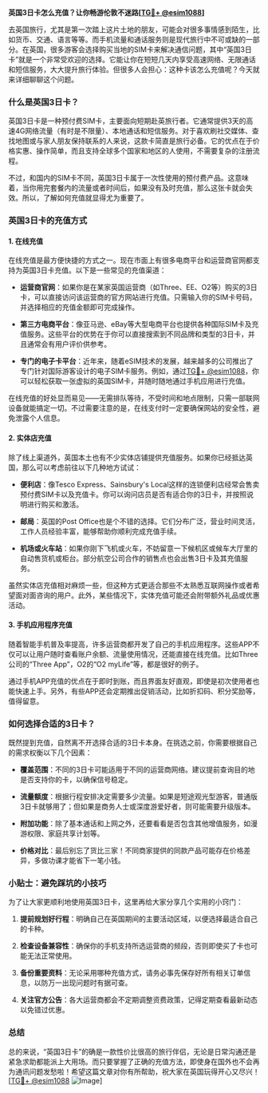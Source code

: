 **英国3日卡怎么充值？让你畅游伦敦不迷路[[TG💪+ @esim1088](https://t.me/s/esim1088)]**

去英国旅行，尤其是第一次踏上这片土地的朋友，可能会对很多事情感到陌生，比如货币、交通、语言等等。而手机流量和通话服务则是现代旅行中不可或缺的一部分。在英国，很多游客会选择购买当地的SIM卡来解决通信问题，其中“英国3日卡”就是一个非常受欢迎的选择。它能让你在短短几天内享受高速网络、无限通话和短信服务，大大提升旅行体验。但很多人会担心：这种卡该怎么充值呢？今天就来详细聊聊这个问题。

### 什么是英国3日卡？

英国3日卡是一种预付费SIM卡，主要面向短期赴英旅行者。它通常提供3天的高速4G网络流量（有时是不限量）、本地通话和短信服务。对于喜欢刷社交媒体、查找地图或与家人朋友保持联系的人来说，这款卡简直是旅行必备。它的优点在于价格实惠、操作简单，而且支持全球多个国家和地区的人使用，不需要复杂的注册流程。

不过，和国内的SIM卡不同，英国3日卡属于一次性使用的预付费产品。这意味着，当你用完套餐内的流量或者时间后，如果没有及时充值，那么这张卡就会失效。所以，了解如何充值就显得尤为重要了。

### 英国3日卡的充值方式

#### 1. 在线充值

在线充值是最方便快捷的方式之一。现在市面上有很多电商平台和运营商官网都支持为英国3日卡充值。以下是一些常见的充值渠道：

- **运营商官网**：如果你是在某家英国运营商（如Three、EE、O2等）购买的3日卡，可以直接访问该运营商的官方网站进行充值。只需输入你的SIM卡号码，并选择相应的充值金额即可完成操作。
  
- **第三方电商平台**：像亚马逊、eBay等大型电商平台也提供各种国际SIM卡及充值服务。这些平台的优势在于你可以直接搜索到不同品牌和类型的3日卡，并且通常会有用户评价供参考。

- **专门的电子卡平台**：近年来，随着eSIM技术的发展，越来越多的公司推出了专门针对国际游客设计的电子SIM卡服务。例如，通过[TG💪+ @esim1088](https://t.me/s/esim1088)，你可以轻松获取一张虚拟的英国SIM卡，并随时随地通过手机应用进行充值。

在线充值的好处显而易见——无需排队等待，不受时间和地点限制，只需一部联网设备就能搞定一切。不过需要注意的是，在线支付时一定要确保网站的安全性，避免泄露个人信息。

#### 2. 实体店充值

除了线上渠道外，英国本土也有不少实体店铺提供充值服务。如果你已经抵达英国，那么可以考虑前往以下几种地方试试：

- **便利店**：像Tesco Express、Sainsbury's Local这样的连锁便利店经常会售卖预付费SIM卡以及充值卡。你可以询问店员是否有适合你的3日卡，并按照说明进行购买和激活。

- **邮局**：英国的Post Office也是个不错的选择。它们分布广泛，营业时间灵活，工作人员经验丰富，能够帮助你顺利完成充值手续。

- **机场或火车站**：如果你刚下飞机或火车，不妨留意一下候机区或候车大厅里的自动售货机或柜台。部分航空公司合作的销售点也会出售3日卡及其充值服务。

虽然实体店充值相对麻烦一些，但这种方式更适合那些不太熟悉互联网操作或者希望面对面咨询的用户。此外，某些情况下，实体充值可能还会附带额外礼品或优惠活动。

#### 3. 手机应用程序充值

随着智能手机普及率提高，许多运营商都开发了自己的手机应用程序。这些APP不仅可以让用户随时查看账户余额、流量使用情况，还能直接在线充值。比如Three公司的“Three App”，O2的“O2 myLife”等，都是很好的例子。

通过手机APP充值的优点在于即时到账，而且界面友好直观，即使是初次使用者也能快速上手。另外，有些APP还会定期推出促销活动，比如折扣码、积分奖励等，值得留意。

### 如何选择合适的3日卡？

既然提到充值，自然离不开选择合适的3日卡本身。在挑选之前，你需要根据自己的需求权衡以下几个因素：

- **覆盖范围**：不同的3日卡可能适用于不同的运营商网络。建议提前查询目的地是否支持你的卡，以确保信号稳定。

- **流量额度**：根据行程安排决定需要多少流量。如果是短途观光型游客，普通版3日卡就够用了；但如果是商务人士或深度游爱好者，则可能需要升级版本。

- **附加功能**：除了基本通话和上网之外，还要看看是否包含其他增值服务，如漫游权限、家庭共享计划等。

- **价格对比**：最后别忘了货比三家！不同商家提供的同款产品可能存在价格差异，多做功课才能省下一笔小钱。

### 小贴士：避免踩坑的小技巧

为了让大家更顺利地使用英国3日卡，这里再给大家分享几个实用的小窍门：

1. **提前规划好行程**：明确自己在英国期间的主要活动区域，以便选择最适合自己的卡种。

2. **检查设备兼容性**：确保你的手机支持所选运营商的频段，否则即使买了卡也可能无法正常使用。

3. **备份重要资料**：无论采用哪种充值方式，请务必事先保存好所有相关订单信息，以防万一出现问题时有据可查。

4. **关注官方公告**：各大运营商都会不定期调整资费政策，记得定期查看最新动态以免错过优惠。

### 总结

总的来说，“英国3日卡”的确是一款性价比很高的旅行伴侣，无论是日常沟通还是紧急求助都能派上大用场。而只要掌握了正确的充值方法，即使身在国外也不会再为通讯问题发愁啦！希望这篇文章对你有所帮助，祝大家在英国玩得开心又尽兴！[[TG💪+ @esim1088](https://t.me/s/esim1088) ![Image](https://i.postimg.cc/4NQfJmqS/Snipaste-2025-05-13-00-14-12.png)]